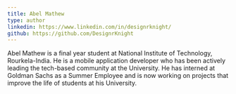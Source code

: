 ```yaml
---
title: Abel Mathew
type: author
linkedin: https://www.linkedin.com/in/designrknight/
github: https://github.com/DesignrKnight
---
```

Abel Mathew is a final year student at National Institute of Technology, Rourkela-India. He is a mobile application developer who has been actively leading the tech-based community at the University. He has interned at Goldman Sachs as a Summer Employee and is now working on projects that improve the life of students at his University.
